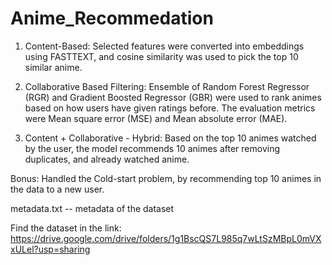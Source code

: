 # Anime_Recommedation
1) Content-Based: Selected features were converted into embeddings using FASTTEXT, and cosine similarity was used to pick the top 10 similar anime.

2) Collaborative Based Filtering:  Ensemble of Random Forest Regressor (RGR) and Gradient Boosted Regressor (GBR) were used to rank animes based on how users have given ratings before. The evaluation metrics were Mean square error (MSE) and Mean absolute error (MAE).

3) Content + Collaborative - Hybrid: Based on the top 10 animes watched by the user, the model recommends 10 animes after removing duplicates, and already watched anime.

Bonus: Handled the Cold-start problem, by recommending top 10 animes in the data to a new user.

metadata.txt -- metadata of the dataset

Find the dataset in the link: https://drive.google.com/drive/folders/1g1BscQS7L985q7wLtSzMBpL0mVXxULel?usp=sharing
